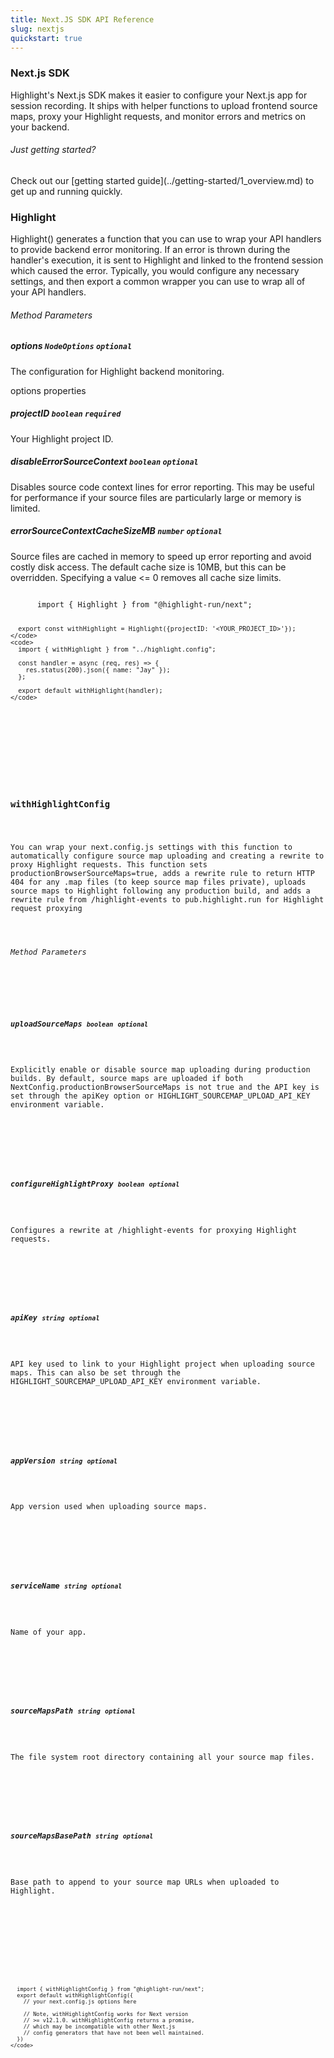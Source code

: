```yaml
---
title: Next.JS SDK API Reference
slug: nextjs
quickstart: true
---
```


<section className="section">
  <div className="left">
    <h3>Next.js SDK</h3>
    <p>
      Highlight's Next.js SDK makes it easier to configure your Next.js app for session recording. It ships with helper functions to upload frontend source maps, proxy your Highlight requests, and monitor errors and metrics on your backend.
    </p>
  </div>
  <div className="right">
    <h6>Just getting started?</h6>
    <p>Check out our [getting started guide](../getting-started/1_overview.md) to get up and running quickly.</p>
  </div>
</section>

<section className="section">
  <div className="left">
    <h3>Highlight</h3> 
    <p>Highlight() generates a function that you can use to wrap your API handlers to provide backend error monitoring. If an error is thrown during the handler's execution, it is sent to Highlight and linked to the frontend session which caused the error. Typically, you would configure any necessary settings, and then export a common wrapper you can use to wrap all of your API handlers.</p>
    <h6>Method Parameters</h6>
    <aside className="parameter">
      <h5>options <code>NodeOptions</code> <code>optional</code></h5>
      <p>The configuration for Highlight backend monitoring.</p>
      <article className="innerParameterContainer">
        <aside className="innerParameterHeading">options properties</aside>
        <aside className="parameter">
          <h5>projectID <code>boolean</code> <code>required</code></h5>
          <p>Your Highlight project ID.</p>
        </aside>
        <aside className="parameter">
          <h5>disableErrorSourceContext <code>boolean</code> <code>optional</code></h5>
          <p>Disables source code context lines for error reporting. This may be useful for performance if your source files are particularly large or memory is limited.</p>
        </aside>
        <aside className="parameter">
          <h5>errorSourceContextCacheSizeMB <code>number</code> <code>optional</code></h5>
          <p>Source files are cached in memory to speed up error reporting and avoid costly disk access. The default cache size is 10MB, but this can be overridden. Specifying a value <= 0 removes all cache size limits.</p>
        </aside>
      </article>
    </aside>
  </div>
  <div className="right">
    <code>
      import { Highlight } from "@highlight-run/next";
 
      export const withHighlight = Highlight({projectID: '<YOUR_PROJECT_ID>'});
    </code>
    <code>
      import { withHighlight } from "../highlight.config";
 
      const handler = async (req, res) => {
        res.status(200).json({ name: "Jay" });
      };
 
      export default withHighlight(handler);
    </code>
  </div>
</section>

<section className="section">
  <div className="left">
    <h3>withHighlightConfig</h3> 
    <p>You can wrap your next.config.js settings with this function to automatically configure source map uploading and creating a rewrite to proxy Highlight requests. This function sets productionBrowserSourceMaps=true, adds a rewrite rule to return HTTP 404 for any .map files (to keep source map files private), uploads source maps to Highlight following any production build, and adds a rewrite rule from /highlight-events to pub.highlight.run for Highlight request proxying</p>
    <h6>Method Parameters</h6>
    <aside className="parameter">
      <h5>uploadSourceMaps <code>boolean</code> <code>optional</code></h5>
      <p>Explicitly enable or disable source map uploading during production builds. By default, source maps are uploaded if both NextConfig.productionBrowserSourceMaps is not true and the API key is set through the apiKey option or HIGHLIGHT_SOURCEMAP_UPLOAD_API_KEY environment variable.</p>
    </aside>
    <aside className="parameter">
      <h5>configureHighlightProxy <code>boolean</code> <code>optional</code></h5>
      <p>Configures a rewrite at /highlight-events for proxying Highlight requests.</p>
    </aside>
    <aside className="parameter">
      <h5>apiKey <code>string</code> <code>optional</code></h5>
      <p>API key used to link to your Highlight project when uploading source maps. This can also be set through the HIGHLIGHT_SOURCEMAP_UPLOAD_API_KEY environment variable.</p>
    </aside>
    <aside className="parameter">
      <h5>appVersion <code>string</code> <code>optional</code></h5>
      <p>App version used when uploading source maps.</p>
    </aside>
    <aside className="parameter">
      <h5>serviceName <code>string</code> <code>optional</code></h5>
      <p>Name of your app.</p>
    </aside>
    <aside className="parameter">
      <h5>sourceMapsPath <code>string</code> <code>optional</code></h5>
      <p>The file system root directory containing all your source map files.</p>
    </aside>
    <aside className="parameter">
      <h5>sourceMapsBasePath <code>string</code> <code>optional</code></h5>
      <p>Base path to append to your source map URLs when uploaded to Highlight.</p>
    </aside>
  </div>
  <div className="right">
    <code>
      
      import { withHighlightConfig } from "@highlight-run/next";
      export default withHighlightConfig({
        // your next.config.js options here

        // Note, withHighlightConfig works for Next version 
        // >= v12.1.0. withHighlightConfig returns a promise, 
        // which may be incompatible with other Next.js 
        // config generators that have not been well maintained.
      })
    </code>
  </div>
</section>
